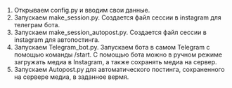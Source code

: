 1. Открываем config.py и вводим свои данные.
2. Запускаем make_session.py. Создается файл сессии в instagram для телеграм бота.
3. Запускаем make_session_autopost.py. Создается файл сессии в instagram для автопостинга.
4. Запускаем Telegram_bot.py. Запускаем бота в самом Telegram с помощью команды /start. С помощью бота можно в ручном режиме загружать медиа в Instagram, а также сохранять медиа на сервер.
5. Запускаем Autopost.py для автоматического постинга, сохраненного на сервере медиа, в заданное вермя.
